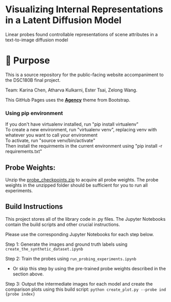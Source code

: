 # Visualizing Internal Representations in a Latent Diffusion Model
Linear probes found controllable representations of scene attributes in a text-to-image diffusion model

# 🤔 Purpose
This is a source repository for the public-facing website accompaniment to the DSC180B final project.

Team: Karina Chen, Atharva Kulkarni, Ester Tsai, Zelong Wang.

This GitHub Pages uses the **[Agency](https://startbootstrap.com/theme/agency)** theme from Bootstrap. 

### Using pip environment
If you don't have virtualenv installed, run "pip install virtualenv"  
To create a new environment, run "virtualenv venv", replacing venv with whatever you want to call your environment  
To activate, run "source venv/bin/activate"  
Then install the requirments in the current environment using "pip install -r requirements.txt"

## Probe Weights:
Unzip the [probe_checkpoints.zip](https://github.com/karinaechen/diffusion-model-internal-representation/blob/main/probe_checkpoints.zip) to acquire all probe weights. The probe weights in the unzipped folder should be sufficient for you to run all experiments. 

## Build Instructions
This project stores all of the library code in .py files. The Jupyter Notebooks contain the build scripts and other crucial instructions.

Please use the corresponding Jupyter Notebooks for each step below.

Step 1: Generate the images and ground truth labels using `create_the_synthetic_dataset.ipynb`

Step 2: Train the probes using `run_probing_experiments.ipynb`
- Or skip this step by using the pre-trained probe weights described in the section above.

Step 3: Output the intermediate images for each model and create the comparison plots using this build script: `python create_plot.py --probe ind {probe index}`
 


